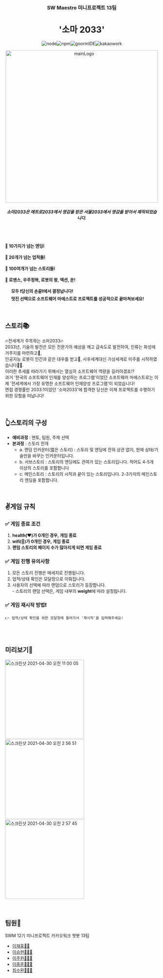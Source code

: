 <h3 align= "center"> SW Maestro 미니프로젝트 13팀 </h3>
<h1 align= "center"> '소마 2033' </h1>
<p align="center">
<img src="https://camo.githubusercontent.com/929eedf61647aab4e6d304fb3683005540051070d83d1aaae9b834beec7c21c0/68747470733a2f2f696d672e736869656c64732e696f2f62616467652f6e6f64652d7631302e31362e332d677265656e3f7374796c653d666c61742d737175617265" alt="node" data-canonical-src="https://img.shields.io/badge/node-v10.16.3-green?style=flat-square" style="max-width:100%;"><img src="https://camo.githubusercontent.com/6140a0d4140d4a66c920ba05527411b7f6400fa4bd94386287ff6340f2a3c3f3/68747470733a2f2f696d672e736869656c64732e696f2f62616467652f6e706d2d76362e31312e332d677265656e3f7374796c653d666c61742d737175617265" alt="npm" data-canonical-src="https://img.shields.io/badge/npm-v6.11.3-lightgray?style=flat-square" style="max-width:100%;"><img src="https://camo.githubusercontent.com/47c8d1848e1747b0c130948de14b851d0c420305e29e88add0975b267ddca0a9/68747470733a2f2f696d672e736869656c64732e696f2f62616467652f676f6f726d4944452d626c75653f7374796c653d666c61742d737175617265" alt="goormIDE" data-canonical-src="https://img.shields.io/badge/goormIDE-blue?style=flat-square" style="max-width:100%;"><img src="https://camo.githubusercontent.com/f88799ed072b7884e6196d4b53a70da16da2375b91818370932c4fd9f0a0c997/68747470733a2f2f696d672e736869656c64732e696f2f62616467652f6b616b616f576f726b2d79656c6c6f773f7374796c653d666c61742d737175617265" alt="kakaowork" data-canonical-src="https://img.shields.io/badge/kakaoWork-yellow?style=flat-square" style="max-width:100%;">
</p>

<p align="center"> 
<img width="500" alt="mainLogo" src="https://user-images.githubusercontent.com/48276633/116639955-aa30fd00-a9a4-11eb-8acf-b910fb19301b.jpeg">
<h5 align = "center">소마2033은 메트로2033에서 영감을 받은 서울2033에서 영감을 받아서 제작되었습니다.</h5>
</p><br><br>

**🎯 10가지가 넘는 엔딩❕<br><br>
🎯 20개가 넘는 업적들❕<br><br>
🎯 100여개가 넘는 스토리들❕<br><br>
🎯 로맨스, 우주정복, 로봇의 왕, 액션, 운!<br><br>
&nbsp;&nbsp;&nbsp;&nbsp;&nbsp;&nbsp;모두 ❗️당신의 손끝❗️에서 결정납니다!<br>
&nbsp;&nbsp;&nbsp;&nbsp;&nbsp;&nbsp;멋진 선택으로 소프트웨어 마에스트로 프로젝트를 성공적으로 끝마쳐보세요!**<br><br><br>

## 스토리📚
🔥전세계가 주목하는 소마2033🔥<br>
2033년, 기술의 발전은 모든 전문가의 예상을 깨고 급속도로 발전하여, 인류는 화성에 거주지를 마련하고🌟, <br>
인공지능 로봇이 인간과 같은 대우를 받고🤖, 사후세계대신 가상세계로 이주를 시작하였습니다👨‍💻. <br>
이러한 추세를 따라가기 위해서는 열심히 소프트웨어 역량을 길러야겠죠!?<br>
과거 '한국의 소프트웨어 인재를 양성하는 프로그램'이었던 소프트웨어 마에스트로는 이제 '전세계에서 가장 유명한 소프트웨어 인재양성 프로그램'이 되었습니다!<br>
면접 경쟁률만 2033:1이었던 '소마2033'에 합격한 당신은 이제 프로젝트를 수행하기 위한 모험을 떠납니다!<br>
<br><br>

## 👆스토리의 구성
* **예비과정** : 멘토, 팀원, 주제 선택 <br>
* **본과정** : 스토리 전개 <br>
  * a. 랜덤 인카운터(짧은 스토리) : 스토리 및 엔딩에 전혀 상관 없이, 현재 상태/기술만을 바꾸는 인카운터입니다. <br>
  * b. 서브스토리 : 스토리의 엔딩에도 관여가 있는 스토리입니다. 적어도 4-5개 이상의 스토리를 포함합니다 <br>
  * c. 메인스토리 : 스토리의 시작과 끝이 있는 스토리입니다. 2-3가지의 메인스토리 엔딩을 포함합니다. <br>
<br>

## ✌️게임 규칙
### ✅ 게임 종료 조건
1. **health(❤️)가 0개인 경우, 게임 종료**
2. **wifi(📡)가 0개인 경우, 게임 종료**
3. **랜덤 스토리의 페이지 수가 많아지게 되면 게임 종료**
### ✅ 게임 진행 유의사항
1. 모든 스토리 진행은 메세지로 진행됩니다. 
2. 업적/상태 확인은 모달창으로 이뤄집니다.
3. 사용자의 선택에 따라 랜덤으로 스토리가 등장합니다.
  <br>- 스토리의 랜덤 선택은, 게임 내부의 **weight**에 따라 설정됩니다.

### ✅ **게임 재시작 방법**❗️
```
👉 업적/상태 확인을 위한 모달창에 들어가서 '재시작'을 입력해주세요!
```
<br><br>

## 미리보기👀
<img width="259" alt="스크린샷 2021-04-30 오전 11 00 05" src="https://user-images.githubusercontent.com/48276633/116639324-393d1580-a9a3-11eb-802d-5b048f6473e7.png">&nbsp;<img width="260" alt="스크린샷 2021-04-30 오전 2 56 51" src="https://user-images.githubusercontent.com/48276633/116596726-b777c880-a95f-11eb-87e2-be69ab6f5f04.png">&nbsp;<img width="260" alt="스크린샷 2021-04-30 오전 2 57 45" src="https://user-images.githubusercontent.com/48276633/116596833-d8d8b480-a95f-11eb-88e6-3cc2803265e7.png">
<br><br><br>


## 팀원🤜 
SWM 12기 미니프로젝트 카카오워크 챗봇 13팀 
- <a href="https://github.com/dymicboy">이재홍🤴🏻</a>
- <a href="https://github.com/shlee4290">이승현🧑🏻‍💻</a>
- <a href="https://github.com/wndnjs9878">이주원👩🏻‍💻</a>
- <a href="https://github.com/DoubleHoon">이중훈🧑🏻‍💻</a>
- <a href="https://github.com/MilkClouds">최수환🧑🏻‍💻</a>
